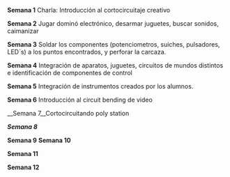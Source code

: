 __Semana 1__ Charla: Introducción al cortocircuitaje creativo 
       

__Semana 2__ Jugar dominó electrónico, desarmar juguetes, buscar sonidos, caimanizar


__Semana 3__ Soldar los componentes (potenciometros, suiches, pulsadores, LED´s) a los puntos encontrados, y perforar la carcaza.

__Semana 4__ Integración de aparatos, juguetes, circuitos de mundos distintos e identificación de componentes de control 


__Semana 5__ Integración de instrumentos creados por los alumnos.

__Semana 6__ Introducción al circuit bending de video

__Semana 7__Cortocircuitando poly station

___Semana 8___ 

__Semana 9__ 
__Semana 10__ 

__Semana 11__ 

__Semana 12__ 
